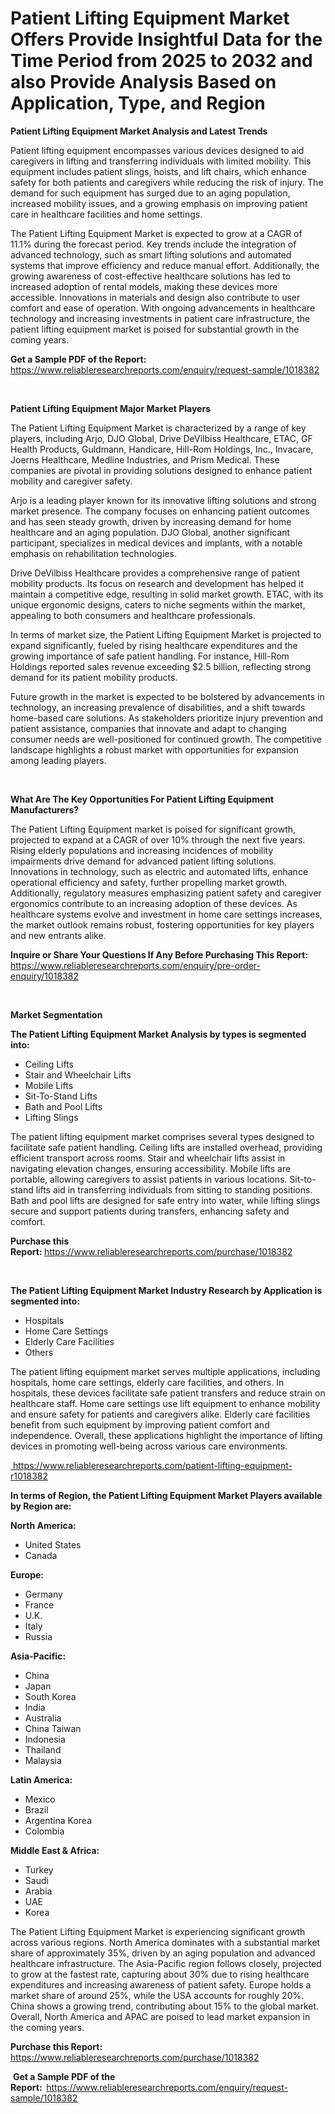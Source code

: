 <p><h1>Patient Lifting Equipment Market Offers Provide Insightful Data for the Time Period from 2025 to 2032 and also Provide Analysis Based on Application, Type, and Region</h1></p><p><strong>Patient Lifting Equipment Market Analysis and Latest Trends</strong></p>
<p><p>Patient lifting equipment encompasses various devices designed to aid caregivers in lifting and transferring individuals with limited mobility. This equipment includes patient slings, hoists, and lift chairs, which enhance safety for both patients and caregivers while reducing the risk of injury. The demand for such equipment has surged due to an aging population, increased mobility issues, and a growing emphasis on improving patient care in healthcare facilities and home settings.</p><p>The Patient Lifting Equipment Market is expected to grow at a CAGR of 11.1% during the forecast period. Key trends include the integration of advanced technology, such as smart lifting solutions and automated systems that improve efficiency and reduce manual effort. Additionally, the growing awareness of cost-effective healthcare solutions has led to increased adoption of rental models, making these devices more accessible. Innovations in materials and design also contribute to user comfort and ease of operation. With ongoing advancements in healthcare technology and increasing investments in patient care infrastructure, the patient lifting equipment market is poised for substantial growth in the coming years.</p></p>
<p><strong>Get a Sample PDF of the Report:&nbsp;</strong> <a href="https://www.reliableresearchreports.com/enquiry/request-sample/1018382?utm_campaign=3322&utm_medium=2&utm_source=Github&utm_content=ia&utm_term=13042025&utm_id=patient-lifting-equipment">https://www.reliableresearchreports.com/enquiry/request-sample/1018382</a></p>
<p>&nbsp;</p>
<p><strong>Patient Lifting Equipment Major Market Players</strong></p>
<p><p>The Patient Lifting Equipment Market is characterized by a range of key players, including Arjo, DJO Global, Drive DeVilbiss Healthcare, ETAC, GF Health Products, Guldmann, Handicare, Hill-Rom Holdings, Inc., Invacare, Joerns Healthcare, Medline Industries, and Prism Medical. These companies are pivotal in providing solutions designed to enhance patient mobility and caregiver safety.</p><p>Arjo is a leading player known for its innovative lifting solutions and strong market presence. The company focuses on enhancing patient outcomes and has seen steady growth, driven by increasing demand for home healthcare and an aging population. DJO Global, another significant participant, specializes in medical devices and implants, with a notable emphasis on rehabilitation technologies.</p><p>Drive DeVilbiss Healthcare provides a comprehensive range of patient mobility products. Its focus on research and development has helped it maintain a competitive edge, resulting in solid market growth. ETAC, with its unique ergonomic designs, caters to niche segments within the market, appealing to both consumers and healthcare professionals.</p><p>In terms of market size, the Patient Lifting Equipment Market is projected to expand significantly, fueled by rising healthcare expenditures and the growing importance of safe patient handling. For instance, Hill-Rom Holdings reported sales revenue exceeding $2.5 billion, reflecting strong demand for its patient mobility products.</p><p>Future growth in the market is expected to be bolstered by advancements in technology, an increasing prevalence of disabilities, and a shift towards home-based care solutions. As stakeholders prioritize injury prevention and patient assistance, companies that innovate and adapt to changing consumer needs are well-positioned for continued growth. The competitive landscape highlights a robust market with opportunities for expansion among leading players.</p></p>
<p>&nbsp;</p>
<p><strong>What Are The Key Opportunities For Patient Lifting Equipment Manufacturers?</strong></p>
<p><p>The Patient Lifting Equipment market is poised for significant growth, projected to expand at a CAGR of over 10% through the next five years. Rising elderly populations and increasing incidences of mobility impairments drive demand for advanced patient lifting solutions. Innovations in technology, such as electric and automated lifts, enhance operational efficiency and safety, further propelling market growth. Additionally, regulatory measures emphasizing patient safety and caregiver ergonomics contribute to an increasing adoption of these devices. As healthcare systems evolve and investment in home care settings increases, the market outlook remains robust, fostering opportunities for key players and new entrants alike.</p></p>
<p><strong>Inquire or Share Your Questions If Any Before Purchasing This Report:</strong> <a href="https://www.reliableresearchreports.com/enquiry/pre-order-enquiry/1018382?utm_campaign=3322&utm_medium=2&utm_source=Github&utm_content=ia&utm_term=13042025&utm_id=patient-lifting-equipment">https://www.reliableresearchreports.com/enquiry/pre-order-enquiry/1018382</a></p>
<p>&nbsp;</p>
<p><strong>Market Segmentation</strong></p>
<p><strong>The Patient Lifting Equipment Market Analysis by types is segmented into:</strong></p>
<p><ul><li>Ceiling Lifts</li><li>Stair and Wheelchair Lifts</li><li>Mobile Lifts</li><li>Sit-To-Stand Lifts</li><li>Bath and Pool Lifts</li><li>Lifting Slings</li></ul></p>
<p><p>The patient lifting equipment market comprises several types designed to facilitate safe patient handling. Ceiling lifts are installed overhead, providing efficient transport across rooms. Stair and wheelchair lifts assist in navigating elevation changes, ensuring accessibility. Mobile lifts are portable, allowing caregivers to assist patients in various locations. Sit-to-stand lifts aid in transferring individuals from sitting to standing positions. Bath and pool lifts are designed for safe entry into water, while lifting slings secure and support patients during transfers, enhancing safety and comfort.</p></p>
<p><strong>Purchase this Report:&nbsp;</strong><a href="https://www.reliableresearchreports.com/purchase/1018382?utm_campaign=3322&utm_medium=2&utm_source=Github&utm_content=ia&utm_term=13042025&utm_id=patient-lifting-equipment">https://www.reliableresearchreports.com/purchase/1018382</a></p>
<p>&nbsp;</p>
<p><strong>The Patient Lifting Equipment Market Industry Research by Application is segmented into:</strong></p>
<p><ul><li>Hospitals</li><li>Home Care Settings</li><li>Elderly Care Facilities</li><li>Others</li></ul></p>
<p><p>The patient lifting equipment market serves multiple applications, including hospitals, home care settings, elderly care facilities, and others. In hospitals, these devices facilitate safe patient transfers and reduce strain on healthcare staff. Home care settings use lift equipment to enhance mobility and ensure safety for patients and caregivers alike. Elderly care facilities benefit from such equipment by improving patient comfort and independence. Overall, these applications highlight the importance of lifting devices in promoting well-being across various care environments.</p></p>
<p><a href="https://www.reliableresearchreports.com/patient-lifting-equipment-r1018382?utm_campaign=3322&utm_medium=2&utm_source=Github&utm_content=ia&utm_term=13042025&utm_id=patient-lifting-equipment">&nbsp;https://www.reliableresearchreports.com/patient-lifting-equipment-r1018382</a></p>
<p><strong>In terms of Region, the Patient Lifting Equipment Market Players available by Region are:</strong></p>
<p>
    <p> <strong> North America: </strong>
        <ul>
            <li>United States</li>
            <li>Canada</li>
        </ul>
        </p> 
    <p> <strong> Europe: </strong>
        <ul>
            <li>Germany</li>
            <li>France</li>
            <li>U.K.</li>
            <li>Italy</li>
            <li>Russia</li>
        </ul>
        </p> 
    <p> <strong> Asia-Pacific: </strong>
        <ul>
            <li>China</li>
            <li>Japan</li>
            <li>South Korea</li>
            <li>India</li>
            <li>Australia</li>
            <li>China Taiwan</li>
            <li>Indonesia</li>
            <li>Thailand</li>
            <li>Malaysia</li>
        </ul>
        </p> 
    <p> <strong> Latin America: </strong>
        <ul>
            <li>Mexico</li>
            <li>Brazil</li>
            <li>Argentina Korea</li>
            <li>Colombia</li>
        </ul>
        </p> 
    <p> <strong> Middle East & Africa: </strong>
        <ul>
            <li>Turkey</li>
            <li>Saudi</li>
            <li>Arabia</li>
            <li>UAE</li>
            <li>Korea</li>
        </ul>
    </p>
    </p>
<p><p>The Patient Lifting Equipment Market is experiencing significant growth across various regions. North America dominates with a substantial market share of approximately 35%, driven by an aging population and advanced healthcare infrastructure. The Asia-Pacific region follows closely, projected to grow at the fastest rate, capturing about 30% due to rising healthcare expenditures and increasing awareness of patient safety. Europe holds a market share of around 25%, while the USA accounts for roughly 20%. China shows a growing trend, contributing about 15% to the global market. Overall, North America and APAC are poised to lead market expansion in the coming years.</p></p>
<p><strong>Purchase this Report: </strong><a href="https://www.reliableresearchreports.com/purchase/1018382?utm_campaign=3322&utm_medium=2&utm_source=Github&utm_content=ia&utm_term=13042025&utm_id=patient-lifting-equipment">https://www.reliableresearchreports.com/purchase/1018382</a></p>
<p>&nbsp;<strong>Get a Sample PDF of the Report:&nbsp;&nbsp;</strong><a href="https://www.reliableresearchreports.com/enquiry/request-sample/1018382?utm_campaign=3322&utm_medium=2&utm_source=Github&utm_content=ia&utm_term=13042025&utm_id=patient-lifting-equipment">https://www.reliableresearchreports.com/enquiry/request-sample/1018382</a></p>
<p><strong></strong></p>
<p><p></p><p></p><p></p></p>